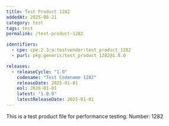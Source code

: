 ```yaml
---
title: Test Product 1282
addedAt: 2025-08-21
category: test
tags: test
permalink: /test-product-1282

identifiers:
  - cpe: cpe:2.3:a:testvendor:test_product_1282
  - purl: pkg:generic/test_product_1282@1.0.0

releases:
  - releaseCycle: "1.0"
    codename: "Test Codename 1282"
    releaseDate: 2025-01-01
    eol: 2026-01-01
    latest: "1.0.0"
    latestReleaseDate: 2025-01-01
---
```


This is a test product file for performance testing. Number: 1282
